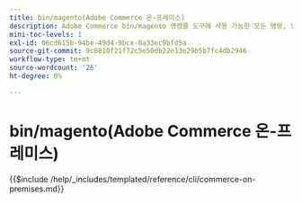 ```yaml
---
title: bin/magento(Adobe Commerce 온-프레미스)
description: Adobe Commerce bin/magento 명령줄 도구에 사용 가능한 모든 명령, 인수 및 옵션에 대해 알아봅니다.
mini-toc-levels: 1
exl-id: 06cd615b-94be-49d4-9bce-0a33ec9bfd5a
source-git-commit: 9c0810f21f72c5e50db22e13e29b5b7fc4db2946
workflow-type: tm+mt
source-wordcount: '26'
ht-degree: 0%

---
```


# bin/magento(Adobe Commerce 온-프레미스)

{{$include /help/_includes/templated/reference/cli/commerce-on-premises.md}}
